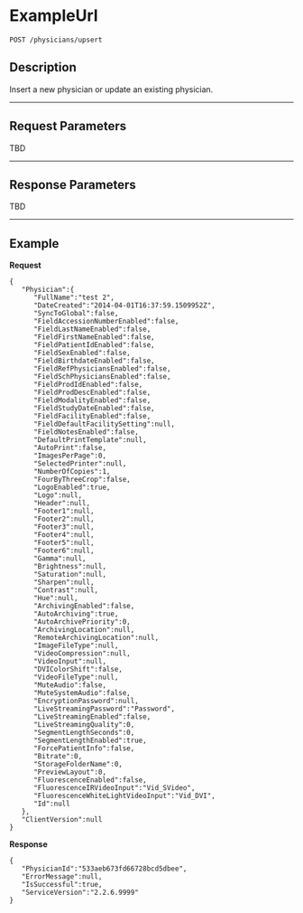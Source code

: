 # ExampleUrl

    POST /physicians/upsert

## Description

Insert a new physician or update an existing physician.

***

## Request Parameters

TBD

***

## Response Parameters

TBD

***

## Example
**Request**

	{
	   "Physician":{
		  "FullName":"test 2",
		  "DateCreated":"2014-04-01T16:37:59.1509952Z",
		  "SyncToGlobal":false,
		  "FieldAccessionNumberEnabled":false,
		  "FieldLastNameEnabled":false,
		  "FieldFirstNameEnabled":false,
		  "FieldPatientIdEnabled":false,
		  "FieldSexEnabled":false,
		  "FieldBirthdateEnabled":false,
		  "FieldRefPhysiciansEnabled":false,
		  "FieldSchPhysiciansEnabled":false,
		  "FieldProdIdEnabled":false,
		  "FieldProdDescEnabled":false,
		  "FieldModalityEnabled":false,
		  "FieldStudyDateEnabled":false,
		  "FieldFacilityEnabled":false,
		  "FieldDefaultFacilitySetting":null,
		  "FieldNotesEnabled":false,
		  "DefaultPrintTemplate":null,
		  "AutoPrint":false,
		  "ImagesPerPage":0,
		  "SelectedPrinter":null,
		  "NumberOfCopies":1,
		  "FourByThreeCrop":false,
		  "LogoEnabled":true,
		  "Logo":null,
		  "Header":null,
		  "Footer1":null,
		  "Footer2":null,
		  "Footer3":null,
		  "Footer4":null,
		  "Footer5":null,
		  "Footer6":null,
		  "Gamma":null,
		  "Brightness":null,
		  "Saturation":null,
		  "Sharpen":null,
		  "Contrast":null,
		  "Hue":null,
		  "ArchivingEnabled":false,
		  "AutoArchiving":true,
		  "AutoArchivePriority":0,
		  "ArchivingLocation":null,
		  "RemoteArchivingLocation":null,
		  "ImageFileType":null,
		  "VideoCompression":null,
		  "VideoInput":null,
		  "DVIColorShift":false,
		  "VideoFileType":null,
		  "MuteAudio":false,
		  "MuteSystemAudio":false,
		  "EncryptionPassword":null,
		  "LiveStreamingPassword":"Password",
		  "LiveStreamingEnabled":false,
		  "LiveStreamingQuality":0,
		  "SegmentLengthSeconds":0,
		  "SegmentLengthEnabled":true,
		  "ForcePatientInfo":false,
		  "Bitrate":0,
		  "StorageFolderName":0,
		  "PreviewLayout":0,
		  "FluorescenceEnabled":false,
		  "FluorescenceIRVideoInput":"Vid_SVideo",
		  "FluorescenceWhiteLightVideoInput":"Vid_DVI",
		  "Id":null
	   },
	   "ClientVersion":null
	}

**Response**

	{
	   "PhysicianId":"533aeb673fd66728bcd5dbee",
	   "ErrorMessage":null,
	   "IsSuccessful":true,
	   "ServiceVersion":"2.2.6.9999"
	}
